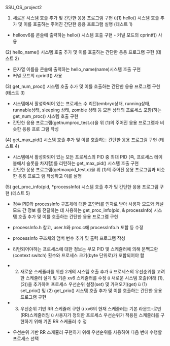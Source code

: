 SSU_OS_project2

1. 새로운 시스템 호출 추가 및 간단한 응용 프로그램 구현
ü(1) hello() 시스템 호출 추가 및 이를 호출하는 주어진 간단한 응용 프로그램 실행 (테스트 1)
- helloxv6를 콘솔에 출력하는 hello() 시스템 호출 구현 - 커널 모드의 cprintf() 사용

(2) hello_name() 시스템 호출 추가 및 이를 호출하는 간단한 응용 프로그램 구현 (테스트 2)
- 문자열 이름을 콘솔에 출력하는 hello_name(name)시스템 호출 구현
- 커널 모드의 cprintf() 사용

(3) get_num_proc() 시스템 호출 추가 및 이를 호출하는 간단한 응용 프로그램 구현 (테스트 3)
- 시스템에서 활성화되어 있는 프로세스 수 리턴(embryo상태, running상태, runnable상태, sleeping
상태, zombie 상태 등 모든 상태의 프로세스 포함)하는 get_num_proc() 시스템 호출 구현
- 간단한 응용 프로그램(getnumproc_test.c)을 위 (1)의 주어진 응용 프로그램과 비슷한 응용 프로
그램 작성

(4) get_max_pid() 시스템 호출 추가 및 이를 호출하는 간단한 응용 프로그램 구현 (테스트 4)
- 시스템에서 활성화되어 있는 모든 프로세스의 PID 중 최대 PID (즉, 프로세스 테이블에서 슬롯을
차지함)를 리턴하는 get_max_pid() 시스템 호출 구현
- 간단한 응용 프로그램(getmaxpid_test.c)을 위 (1)의 주어진 응용 프로그램과 비슷한 응용 프로그
램 작성하고 이를 실행

(5) get_proc_info(pid, *processInfo) 시스템 호출 추가 및 간단한 응용 프로그램 구현 (테스트 5)
- 정수 PID와 processInfo 구조체에 대한 포인터를 인자로 받아 사용자 모드와 커널 모드 간 정보 를 전달하는 데 사용하는 get_proc_info(pid, & processInfo) 시스템 호출 추가 및 이를 호출하는
간단한 응용 프로그램 구현
- processInfo.h 참고, user.h와 proc.c에 processInfo.h 포함 등 수정
- processInfo 구조체의 맴버 변수 추가 및 출력 프로그램 작성
- 리턴되어야하는 프로세스에 대한 정보는 부모 PID 및 스케쥴러에 의해 문맥교환(context switch)
횟수와 프로세스 크기(byte 단위로)가 포함되어야 함

- 2. 새로운 스케쥴러를 위한 2개의 시스템 호출 추가
ü 프로세스의 우선순위를 고려한 스케쥴러 설계 및 기존 xv6 스케줄러를 수정
ü 새로운 시스템 호출(아래 (1), (2))을 추가하여 프로세스 우선순위 설정(set) 및 가져오기(get)
ü (1) set_prio() 및 (2) get_prio() 시스템 호출 추가 및 이를 호출하는 간단한 응용 프로그램 구현

- 3. 우선순위 기반 RR 스케쥴러 구현
ü xv6의 현재 스케줄러는 기본 라운드-로빈(RR)스케줄러임
ü 사용자가 정의한 프로세스 우선순위가 적용된 스케줄러를 구현하기 위해 기존 RR 스케쥴러 수
정
- 우선순위 기반 RR 스케쥴러 구현하기 위해 우선순위를 사용하여 다음 번에 수행할 프로세스 선택

